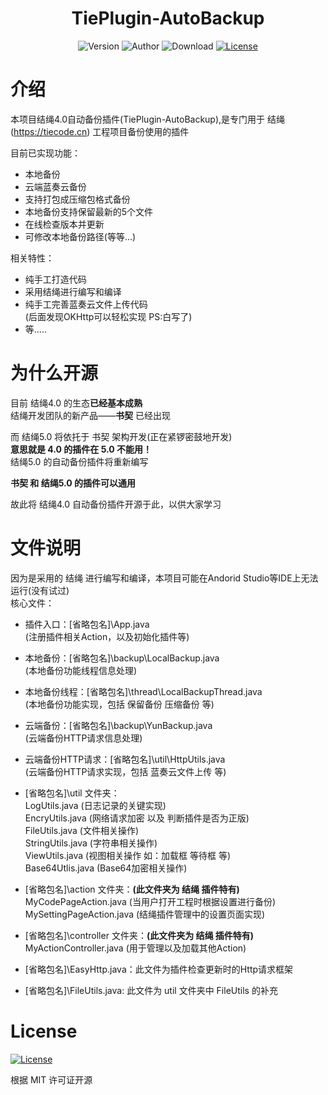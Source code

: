 <h1 align="center">TiePlugin-AutoBackup</h1>

<p align="center">
<img alt="Version" src="https://img.shields.io/badge/version-2.2-3f51b5.svg?style=flat-square"/>
<img alt="Author" src="https://img.shields.io/badge/author-WYstudio-red.svg?style=flat-square"/>
<img alt="Download" src="https://img.shields.io/badge/download-8.62M-brightgreen.svg?style=flat-square"/>
<a href="https://github.com/wystudio001/TiePlugin-AutoBackup/blob/main/LICENSE"><img alt="License" src="https://img.shields.io/badge/license-MIT-orange.svg?style=flat-square"/></a>
</p>

# 介绍
本项目结绳4.0自动备份插件(TiePlugin-AutoBackup),是专门用于 结绳(https://tiecode.cn) 工程项目备份使用的插件

目前已实现功能：

- 本地备份
- 云端蓝奏云备份
- 支持打包成压缩包格式备份
- 本地备份支持保留最新的5个文件
- 在线检查版本并更新
- 可修改本地备份路径(等等...)

相关特性：

- 纯手工打造代码
- 采用结绳进行编写和编译
- 纯手工完善蓝奏云文件上传代码</br>
(后面发现OKHttp可以轻松实现  PS:白写了)
- 等.....

# 为什么开源
目前 结绳4.0 的生态**已经基本成熟**</br>
结绳开发团队的新产品——**书契** 已经出现</br>

而 结绳5.0 将依托于 书契 架构开发(正在紧锣密鼓地开发)</br>
**意思就是 4.0 的插件在 5.0 不能用！**</br>
结绳5.0 的自动备份插件将重新编写</br>

**书契 和 结绳5.0 的插件可以通用**</br>

故此将 结绳4.0 自动备份插件开源于此，以供大家学习</br>


# 文件说明

因为是采用的 结绳 进行编写和编译，本项目可能在Andorid Studio等IDE上无法运行(没有试过)
</br>
核心文件：

- 插件入口：[省略包名]\App.java</br>
(注册插件相关Action，以及初始化插件等)

- 本地备份：[省略包名]\backup\LocalBackup.java</br>
(本地备份功能线程信息处理)

- 本地备份线程：[省略包名]\thread\LocalBackupThread.java</br>
(本地备份功能实现，包括 保留备份 压缩备份 等)

- 云端备份：[省略包名]\backup\YunBackup.java</br>
(云端备份HTTP请求信息处理)

- 云端备份HTTP请求：[省略包名]\util\HttpUtils.java</br>
(云端备份HTTP请求实现，包括 蓝奏云文件上传 等)

- [省略包名]\util 文件夹：</br>
LogUtils.java (日志记录的关键实现)</br>
EncryUtils.java (网络请求加密 以及 判断插件是否为正版)</br>
FileUtils.java (文件相关操作)</br>
StringUtils.java (字符串相关操作)</br>
ViewUtils.java (视图相关操作 如：加载框 等待框 等)</br>
Base64Utlis.java (Base64加密相关操作)</br>

- [省略包名]\action 文件夹：**(此文件夹为 结绳 插件特有)**</br>
MyCodePageAction.java (当用户打开工程时根据设置进行备份)</br>
MySettingPageAction.java (结绳插件管理中的设置页面实现)</br>

- [省略包名]\controller 文件夹：**(此文件夹为 结绳 插件特有)**</br>
MyActionController.java (用于管理以及加载其他Action)</br>

- [省略包名]\EasyHttp.java：此文件为插件检查更新时的Http请求框架

- [省略包名]\FileUtils.java: 此文件为 util 文件夹中 FileUtils 的补充

# License 
<a href="https://github.com/wystudio001/TiePlugin-AutoBackup/blob/main/LICENSE"><img alt="License" src="https://img.shields.io/badge/license-MIT-orange.svg?style=flat-square"/></a>

根据 MIT 许可证开源
